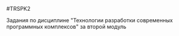 #TRSPK2

Задания по дисциплине "Технологии разработки современных программных комплексов" за второй модуль